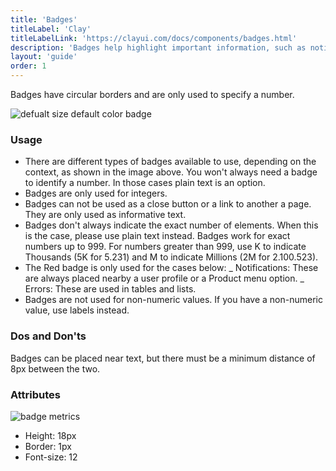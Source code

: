 ```yaml
---
title: 'Badges'
titleLabel: 'Clay'
titleLabelLink: 'https://clayui.com/docs/components/badges.html'
description: 'Badges help highlight important information, such as notifications or new and unread messages.'
layout: 'guide'
order: 1
---
```


Badges have circular borders and are only used to specify a number.

![defualt size default color badge](/lexicon/images/Badges.jpg)

### Usage

-   There are different types of badges available to use, depending on the context, as shown in the image above. You won't always need a badge to identify a number. In those cases plain text is an option.
-   Badges are only used for integers.
-   Badges can not be used as a close button or a link to another a page. They are only used as informative text.
-   Badges don't always indicate the exact number of elements. When this is the case, please use plain text instead. Badges work for exact numbers up to 999. For numbers greater than 999, use K to indicate Thousands (5K for 5.231) and M to indicate Millions (2M for 2.100.523).
-   The Red badge is only used for the cases below:
    _ Notifications: These are always placed nearby a user profile or a Product menu option.
    _ Errors: These are used in tables and lists.
-   Badges are not used for non-numeric values. If you have a non-numeric value, use labels instead.

### Dos and Don'ts

Badges can be placed near text, but there must be a minimum distance of 8px between the two.

<!--
<div class="row">
	<div class="dodont col-lg">
		<img class="do" src="/lexicon/images/BadgeDoDistance.jpg" alt="badge distance to an element is 8 pixels">
		<p class="do">Do</p>
	</div>
	<div class="dodont col-lg">
		<img class="dont" src="/lexicon/images/BadgeDontDistance.jpg" alt="don't place a badge closer than 8 pixels to any element in horizontal">
		<p class="dont">Don't</p>
	</div>
</div> -->

### Attributes

![badge metrics](/lexicon/images/BadgesMetrics.jpg)

-   Height: 18px
-   Border: 1px
-   Font-size: 12
